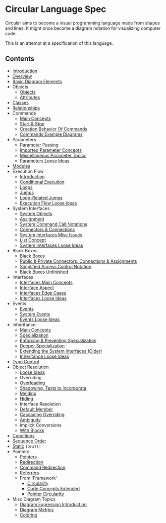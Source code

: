 Circular Language Spec
======================

Circular aims to become a visual programming language made from shapes and lines. It might once become a diagram notation for visualizing computer code.

This is an attempt at a specification of this language. 

Contents
--------

- [Introduction](introduction.md)
- [Overview](overview.md)
- [Basic Diagram Elements](basic-diagram-elements.md)
- Objects
    - [Objects](objects/objects.md)
    - [Attributes](objects/attributes.md)
- [Classes](classes.md)
- [Relationships](relationships.md)
- Commands
    - [Main Concepts](commands/commands-main-concepts.md)
    - [Start & Stop](commands/start-and-stop.md)
    - [Creation Behavior Of Commands](commands/creation-behavior-of-commands.md)
    - [Commands Example Diagrams](commands/commands-example-diagrams.md)
- Parameters
    - [Parameter Passing](parameters/parameter-passing.md)
    - [Imported Parameter Concepts](parameters/imported-parameter-concepts.md)
    - [Miscellaneous Parameter Topics](parameters/miscellaneous-parameter-topics.md)
    - [Parameters Loose Ideas](parameters/parameters-loose-ideas.md)
- [Modules](modules.md)
- Execution Flow
    - [Introduction](execution-flow/introduction-to-execution-flow.md)
    - [Conditional Execution](execution-flow/conditional-execution.md)
    - [Loops](execution-flow/loops.md)
    - [Jumps](execution-flow/jumps.md)
    - [Loop-Related Jumps](execution-flow/loop-related-jumps.md)
    - [Execution Flow Loose Ideas](execution-flow/execution-flow-loose-ideas.md)
- System Interfaces
    - [System Objects](system-interfaces/system-objects.md)
    - [Assignment](system-interfaces/assignment.md)
    - [System Command Call Notations](system-interfaces/system-command-call-notations.md)
    - [Connectors & Connections](system-interfaces/connectors-and-connections.md)
    - [System Interfaces Misc Issues](system-interfaces/system-interfaces-misc-issues.md)
    - [List Concept](system-interfaces/list-concept.md)
    - [System Interfaces Loose Ideas](system-interfaces/system-interfaces-loose-ideas.md)
- Black Boxes
    - [Black Boxes](black-boxes/black-boxes.md)
    - [Public & Private Connectors, Connections & Assignments](black-boxes/public-and-private-connectors-connections-and-assignments.md)
    - [Simplified Access Control Notation](black-boxes/simplified-access-control-notation.md)
    - [Black Boxes Unfinished](black-boxes/black-boxes-unfinished.md)
- Interfaces
    - [Interfaces Main Concepts](interfaces/interfaces-main-concepts.md)
    - [Interface Aspect](interfaces/interface-aspect.md)
    - [Interfaces Edge Cases](interfaces/interfaces-edge-cases.md)
    - [Interfaces Loose Ideas](interfaces/interfaces-loose-ideas.md)
- Events
    - [Events](events/events.md)
    - [System Events](events/system-events.md)
    - [Events Loose Ideas](events/events-loose-ideas.md)
- Inheritance
    - [Main Concepts](inheritance/inheritance-main-concepts.md)
    - [Specialization](inheritance/specialization.md)
    - [Enforcing & Preventing Specialization](inheritance/enforcing-and-preventing-specialization.md)
    - [Deeper Specialization](inheritance/deeper-specialization.md)
    - [Extending the System Interfaces (Older)](inheritance/extending-the-system-interfaces-older.md)
    - [Inheritance Loose Ideas](inheritance/inheritance-loose-ideas.md)
- [Type Control](type-safety-genericity-explicit.md)
- Object Resolution
    - [Loose Ideas](object-resolution/object-resolution-loose-ideas.md)
    - Overriding
    - [Overloading](object-resolution/overloading.md)
    - [Shadowing, Texts to Incorporate](object-resolution/shadowing-texts-to-incorporate.md)
    - [Melding](object-resolution/melding.md)
    - [Hiding](object-resolution/hiding.md)
    - Interface Resolution
    - [Default Member](object-resolution/default-member.md)
    - [Cascading Overriding](object-resolution/cascading-overriding.md)
    - [Ambiguity](object-resolution/ambiguity.md)
    - Implicit Conversions
    - [With Blocks](object-resolution/with-blocks.md)
- [Conditions](conditions.md)
- [Sequence Order](sequence-order.md)
- [Static](static-unfinished.md) `[Draft]`
- Pointers
    - [Pointers](pointers/pointers.md)
    - [Redirection](pointers/redirection.md)
    - [Command Redirection](pointers/command-redirection.md)
    - [Referrers](pointers/referrers.md)
    - From 'Framework'
        - [Circularity](pointers/from-framework/circularity.md)
        - [Code Concepts Extended](pointers/from-framework/code-concepts-extended.md)
        - [Pointer Circularity](pointers/from-framework/pointer-circularity.md)
- Misc Diagram Topics
    - [Diagram Expression Introduction](misc-diagram-topics/diagram-expression-introduction.md)
    - [Diagram Metrics](misc-diagram-topics/diagram-metrics.md)
    - [Coloring](misc-diagram-topics/coloring.md)